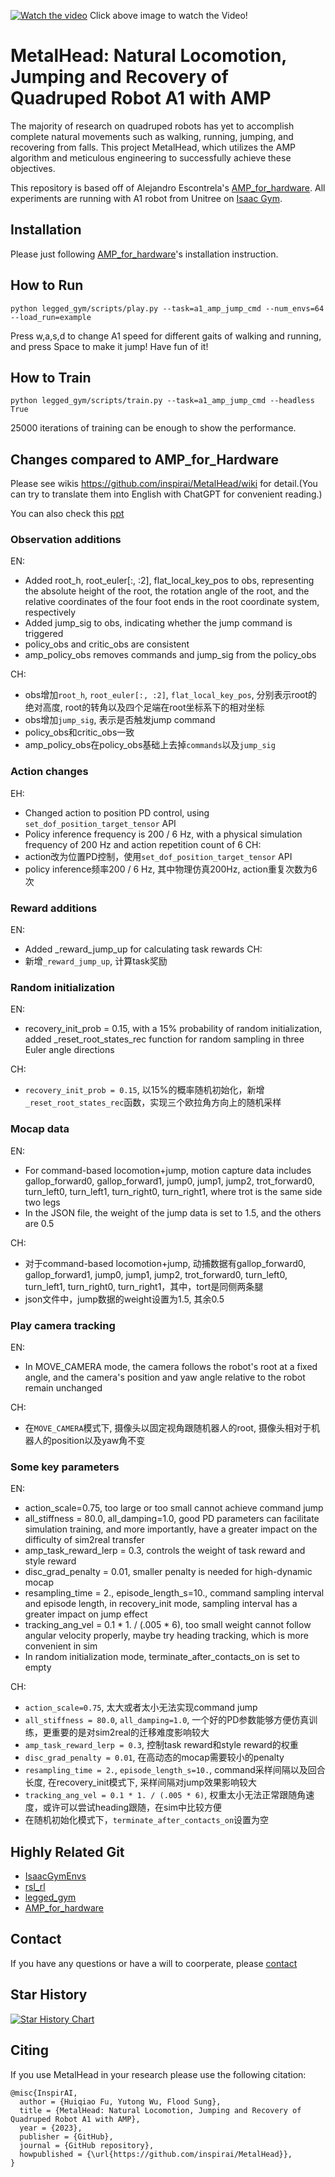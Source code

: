 
[![Watch the video](https://img.youtube.com/vi/IdzfE9rXoqY/maxresdefault.jpg)](https://youtu.be/IdzfE9rXoqY)
Click above image to watch the Video!

# MetalHead: Natural Locomotion, Jumping and Recovery of Quadruped Robot A1 with AMP

The majority of research on quadruped robots has yet to accomplish complete natural movements such as walking, running, jumping, and recovering from falls. This project MetalHead, which utilizes the AMP algorithm and meticulous engineering to successfully achieve these objectives.

This repository is based off of Alejandro Escontrela's [AMP_for_hardware](https://github.com/Alescontrela/AMP_for_hardware). All experiments are running with A1 robot from Unitree on [Isaac Gym](https://developer.nvidia.com/isaac-gym).



## Installation

Please just following [AMP_for_hardware](https://github.com/Alescontrela/AMP_for_hardware)'s installation instruction.


## How to Run
```
python legged_gym/scripts/play.py --task=a1_amp_jump_cmd --num_envs=64 --load_run=example
```
Press w,a,s,d to change A1 speed for different gaits of walking and running, and press Space to make it jump! Have fun of it!

## How to Train
```
python legged_gym/scripts/train.py --task=a1_amp_jump_cmd --headless True
```
25000 iterations of training can be enough to show the performance.

## Changes compared to AMP_for_Hardware

Please see wikis https://github.com/inspirai/MetalHead/wiki for detail.(You can try to translate them into English with ChatGPT for convenient reading.)

You can also check this [ppt](https://docs.google.com/presentation/d/16BtMnja4JNx41ni6s1VpcMU_YQhpsE5X/edit?usp=sharing&ouid=100234233253970958121&rtpof=true&sd=true)

### Observation additions
EN:
- Added root_h, root_euler[:, :2], flat_local_key_pos to obs, representing the absolute height of the root, the rotation angle of the root, and the relative coordinates of the four foot ends in the root coordinate system, respectively
- Added jump_sig to obs, indicating whether the jump command is triggered
- policy_obs and critic_obs are consistent
- amp_policy_obs removes commands and jump_sig from the policy_obs

CH:
- obs增加`root_h`, `root_euler[:, :2]`, `flat_local_key_pos`, 分别表示root的绝对高度, root的转角以及四个足端在root坐标系下的相对坐标
- obs增加`jump_sig`, 表示是否触发jump command
- policy_obs和critic_obs一致
- amp_policy_obs在policy_obs基础上去掉`commands`以及`jump_sig`

### Action changes
EH:
- Changed action to position PD control, using `set_dof_position_target_tensor` API
- Policy inference frequency is 200 / 6 Hz, with a physical simulation frequency of 200 Hz and action repetition count of 6
CH:
- action改为位置PD控制，使用`set_dof_position_target_tensor` API
- policy inference频率200 / 6 Hz, 其中物理仿真200Hz, action重复次数为6次

### Reward additions
EN:
- Added _reward_jump_up for calculating task rewards
CH:
- 新增`_reward_jump_up`, 计算task奖励


### Random initialization
EN:
- recovery_init_prob = 0.15, with a 15% probability of random initialization, added _reset_root_states_rec function for random sampling in three Euler angle directions

CH:
- `recovery_init_prob = 0.15`, 以15%的概率随机初始化，新增`_reset_root_states_rec`函数，实现三个欧拉角方向上的随机采样

### Mocap data
EN:
- For command-based locomotion+jump, motion capture data includes gallop_forward0, gallop_forward1, jump0, jump1, jump2, trot_forward0, turn_left0, turn_left1, turn_right0, turn_right1, where trot is the same side two legs
- In the JSON file, the weight of the jump data is set to 1.5, and the others are 0.5

CH:
- 对于command-based locomotion+jump, 动捕数据有gallop_forward0, gallop_forward1, jump0, jump1, jump2, trot_forward0, turn_left0, turn_left1, turn_right0, turn_right1，其中，tort是同侧两条腿
- json文件中，jump数据的weight设置为1.5, 其余0.5

### Play camera tracking
EN:
- In MOVE_CAMERA mode, the camera follows the robot's root at a fixed angle, and the camera's position and yaw angle relative to the robot remain unchanged

CH:
- 在`MOVE_CAMERA`模式下, 摄像头以固定视角跟随机器人的root, 摄像头相对于机器人的position以及yaw角不变


### Some key parameters
EN:
- action_scale=0.75, too large or too small cannot achieve command jump
- all_stiffness = 80.0, all_damping=1.0, good PD parameters can facilitate simulation training, and more importantly, have a greater impact on the difficulty of sim2real transfer
- amp_task_reward_lerp = 0.3, controls the weight of task reward and style reward
- disc_grad_penalty = 0.01, smaller penalty is needed for high-dynamic mocap
- resampling_time = 2., episode_length_s=10., command sampling interval and episode length, in recovery_init mode, sampling interval has a greater impact on jump effect
- tracking_ang_vel = 0.1 * 1. / (.005 * 6), too small weight cannot follow angular velocity properly, maybe try heading tracking, which is more convenient in sim
- In random initialization mode, terminate_after_contacts_on is set to empty

CH:
- `action_scale=0.75`, 太大或者太小无法实现command jump
- `all_stiffness = 80.0`, `all_damping=1.0`, 一个好的PD参数能够方便仿真训练，更重要的是对sim2real的迁移难度影响较大
- `amp_task_reward_lerp = 0.3`, 控制task reward和style reward的权重
- `disc_grad_penalty = 0.01`, 在高动态的mocap需要较小的penalty
- `resampling_time = 2.`, `episode_length_s=10.`, command采样间隔以及回合长度, 在recovery_init模式下, 采样间隔对jump效果影响较大
- `tracking_ang_vel = 0.1 * 1. / (.005 * 6)`, 权重太小无法正常跟随角速度，或许可以尝试heading跟随，在sim中比较方便
- 在随机初始化模式下，`terminate_after_contacts_on`设置为空


## Highly Related Git
- [IsaacGymEnvs](https://github.com/NVIDIA-Omniverse/IsaacGymEnvs)
- [rsl_rl](https://github.com/leggedrobotics/rsl_rl)
- [legged_gym](https://github.com/leggedrobotics/legged_gym)
- [AMP_for_hardware](https://github.com/Alescontrela/AMP_for_hardware)


## Contact
If you have any questions or have a will to coorperate, please [contact](mailto:hqfu@smail.nju.edu.cn)

## Star History

[![Star History Chart](https://api.star-history.com/svg?repos=inspirai/MetalHead&type=Date)](https://star-history.com/#inspirai/MetalHead&Date)


## Citing

If you use MetalHead in your research please use the following citation:

````
@misc{InspirAI,
  author = {Huiqiao Fu, Yutong Wu, Flood Sung},
  title = {MetalHead: Natural Locomotion, Jumping and Recovery of Quadruped Robot A1 with AMP},
  year = {2023},
  publisher = {GitHub},
  journal = {GitHub repository},
  howpublished = {\url{https://github.com/inspirai/MetalHead}},
}

